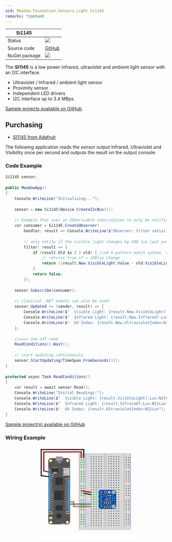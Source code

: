 ```yaml
---
uid: Meadow.Foundation.Sensors.Light.Si1145
remarks: *content
---
```


| Si1145 | |
|--------|--------|
| Status | <img src="https://img.shields.io/badge/Working-brightgreen" style="width: auto; height: -webkit-fill-available;" /> |
| Source code | [GitHub](https://github.com/WildernessLabs/Meadow.Foundation/tree/master/Source/Meadow.Foundation.Peripherals/Sensors.Light.Si1145) |
| NuGet package | <a href="https://www.nuget.org/packages/Meadow.Foundation.Sensors.Light.Si1145/" target="_blank"><img src="https://img.shields.io/nuget/v/Meadow.Foundation.Sensors.Light.Si1145.svg?label=Meadow.Foundation.Sensors.Light.Si1145" /></a> |

The **SI1145** is a low power infrared, ultraviolet and ambient light sensor with an I2C interface.

* Ultraviolet / Infrared / ambient light sensor
* Proximity sensor
* Independent LED drivers
* I2C interface up to 3.4 MBps

[Sample projects available on GitHub](https://github.com/WildernessLabs/Meadow.Foundation/tree/master/Source/Meadow.Foundation.Peripherals/Sensors.Light.Si1145/Samples/) 

## Purchasing

* [SI1145 from Adafruit](https://www.adafruit.com/product/1777)

The following application reads the sensor output Infrared, Ultraviolet and Visibility once per second and outputs the result on the output console:

### Code Example

```csharp
Si1145 sensor;

public MeadowApp()
{
    Console.WriteLine("Initializing...");

    sensor = new Si1145(Device.CreateI2cBus());

    // Example that uses an IObersvable subscription to only be notified when the filter is satisfied
    var consumer = Si1145.CreateObserver(
        handler: result => Console.WriteLine($"Observer: filter satisifed: {result.New.VisibleLight?.Lux:N2}Lux, old: {result.Old?.VisibleLight?.Lux:N2}Lux"),
   
        // only notify if the visible light changes by 100 lux (put your hand over the sensor to trigger)
        filter: result => {
            if (result.Old is { } old) { //c# 8 pattern match syntax. checks for !null and assigns var.
                // returns true if > 100lux change
                return ((result.New.VisibleLight.Value - old.VisibleLight.Value).Abs().Lux > 100);
            }
            return false;
        });

    sensor.Subscribe(consumer);

    // classical .NET events can also be used:
    sensor.Updated += (sender, result) => {
        Console.WriteLine($"  Visible Light: {result.New.VisibleLight?.Lux:N2}Lux");
        Console.WriteLine($"  Infrared Light: {result.New.Infrared?.Lux:N2}Lux");
        Console.WriteLine($"  UV Index: {result.New.UltravioletIndex:N2}Lux");
    };

    //==== one-off read
    ReadConditions().Wait();

    // start updating continuously
    sensor.StartUpdating(TimeSpan.FromSeconds(1));
}

protected async Task ReadConditions()
{
    var result = await sensor.Read();
    Console.WriteLine("Initial Readings:");
    Console.WriteLine($"  Visible Light: {result.VisibleLight?.Lux:N2}Lux");
    Console.WriteLine($"  Infrared Light: {result.Infrared?.Lux:N2}Lux");
    Console.WriteLine($"  UV Index: {result.UltravioletIndex:N2}Lux");
}

```

[Sample project(s) available on GitHub](https://github.com/WildernessLabs/Meadow.Foundation/tree/master/Source/Meadow.Foundation.Peripherals/Sensors.Light.Si1145/Samples/Sensors.Light.Si1145_Sample)

### Wiring Example

<img src="../../API_Assets/Meadow.Foundation.Sensors.Light.SI1145/SI1145.svg" 
    style="width: 60%; display: block; margin-left: auto; margin-right: auto;" />




